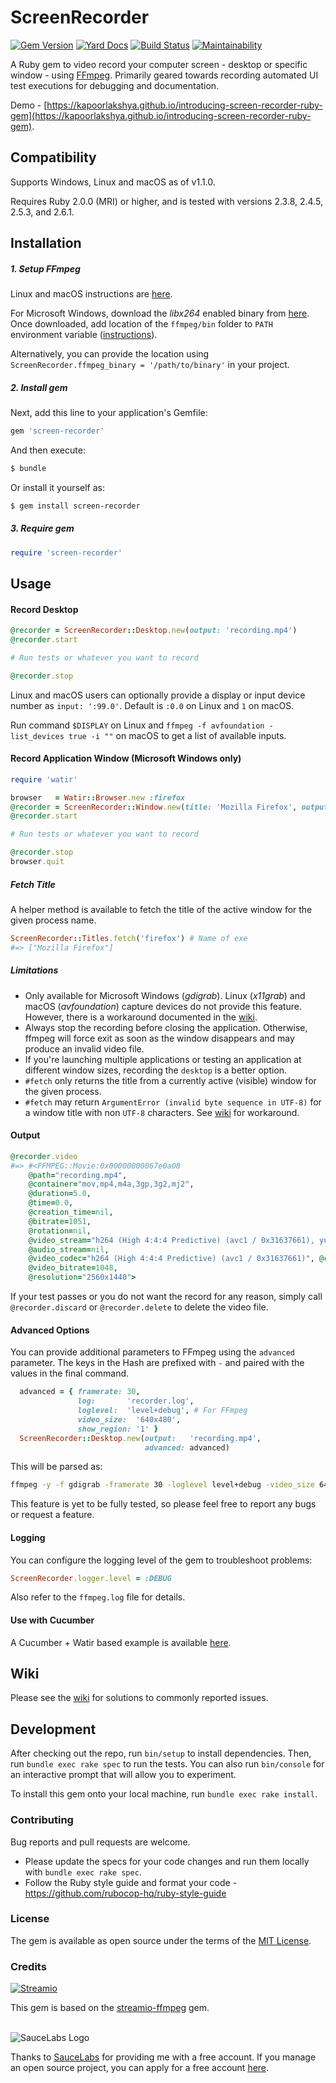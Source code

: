 # ScreenRecorder

[![Gem Version](https://badge.fury.io/rb/screen-recorder.svg)](https://badge.fury.io/rb/screen-recorder)
[![Yard Docs](http://img.shields.io/badge/yard-docs-blue.svg)](https://www.rubydoc.info/github/kapoorlakshya/screen-recorder/master)
[![Build Status](https://travis-ci.org/kapoorlakshya/screen-recorder.svg?branch=master)](https://travis-ci.org/kapoorlakshya/screen-recorder)
[![Maintainability](https://api.codeclimate.com/v1/badges/b6049dfee7375aed9bc8/maintainability)](https://codeclimate.com/github/kapoorlakshya/screen-recorder/maintainability)

A Ruby gem to video record your computer screen - desktop or specific
window - using [FFmpeg](https://www.ffmpeg.org/). Primarily
geared towards recording automated UI test executions for debugging
and documentation.

Demo - [https://kapoorlakshya.github.io/introducing-screen-recorder-ruby-gem](https://kapoorlakshya.github.io/introducing-screen-recorder-ruby-gem).

## Compatibility

Supports Windows, Linux and macOS as of v1.1.0.

Requires Ruby 2.0.0 (MRI) or higher, and is tested 
with versions 2.3.8, 2.4.5, 2.5.3, and 2.6.1.

## Installation

##### 1. Setup FFmpeg

Linux and macOS instructions are [here](https://www.ffmpeg.org/download.html). 

For Microsoft Windows, download the *libx264* enabled binary from [here](https://ffmpeg.zeranoe.com/builds/).
Once downloaded, add location of the `ffmpeg/bin` folder to `PATH` environment variable 
([instructions](https://windowsloop.com/install-ffmpeg-windows-10/)).

Alternatively, you can provide the location using 
`ScreenRecorder.ffmpeg_binary = '/path/to/binary'` in your project.

##### 2. Install gem

Next, add this line to your application's Gemfile:

```ruby
gem 'screen-recorder'
```

And then execute:

```bash
$ bundle
```

Or install it yourself as:

```bash
$ gem install screen-recorder
```

##### 3. Require gem

```ruby
require 'screen-recorder'
```

## Usage

#### Record Desktop

```ruby
@recorder = ScreenRecorder::Desktop.new(output: 'recording.mp4')
@recorder.start

# Run tests or whatever you want to record

@recorder.stop
```

Linux and macOS users can optionally provide a display or input device number as 
`input: ':99.0'`. Default is `:0.0` on Linux and `1` on macOS. 

Run command `$DISPLAY` on Linux and `ffmpeg -f avfoundation -list_devices true -i ""` on macOS to get a list of available
inputs.

#### Record Application Window (Microsoft Windows only)

```ruby
require 'watir'

browser   = Watir::Browser.new :firefox
@recorder = ScreenRecorder::Window.new(title: 'Mozilla Firefox', output: 'recording.mp4')
@recorder.start

# Run tests or whatever you want to record

@recorder.stop
browser.quit 
```

##### Fetch Title

A helper method is available to fetch the title of the active window
for the given process name.

```ruby
ScreenRecorder::Titles.fetch('firefox') # Name of exe
#=> ["Mozilla Firefox"]
```

##### Limitations

- Only available for Microsoft Windows (*gdigrab*). Linux (*x11grab*) and macOS 
(*avfoundation*) capture devices do not provide this feature. However, there
is a workaround documented in the [wiki](https://github.com/kapoorlakshya/screen-recorder/wiki/Window-recording-in-Linux-and-Mac).
- Always stop the recording before closing the application. Otherwise,
ffmpeg will force exit as soon as the window disappears and may produce
an invalid video file.
- If you're launching multiple applications or testing an application
at different window sizes, recording the `desktop` is a better option.
- `#fetch` only returns the title from a currently active (visible) window
for the given process.
- `#fetch` may return `ArgumentError (invalid byte sequence in UTF-8)`
for a window title with non `UTF-8` characters. See [wiki](https://github.com/kapoorlakshya/screen-recorder/wiki/Invalid-byte-sequence-in-UTF-8)
for workaround.

#### Output

```ruby
@recorder.video
#=> #<FFMPEG::Movie:0x00000000067e0a08
    @path="recording.mp4",
    @container="mov,mp4,m4a,3gp,3g2,mj2",
    @duration=5.0,
    @time=0.0,
    @creation_time=nil,
    @bitrate=1051,
    @rotation=nil,
    @video_stream="h264 (High 4:4:4 Predictive) (avc1 / 0x31637661), yuv444p, 2560x1440, 1048 kb/s, 15 fps, 15 tbr, 15360 tbn, 30 tbc (default)",
    @audio_stream=nil,
    @video_codec="h264 (High 4:4:4 Predictive) (avc1 / 0x31637661)", @colorspace="yuv444p",
    @video_bitrate=1048,
    @resolution="2560x1440">
```

If your test passes or you do not want the record for any reason,
simply call `@recorder.discard` or `@recorder.delete` to delete
the video file. 

#### Advanced Options

You can provide additional parameters to FFmpeg using the `advanced` 
parameter. The keys in the Hash are prefixed with `-` and paired with the
values in the final command.

```ruby
  advanced = { framerate: 30,
               log:       'recorder.log',
               loglevel:  'level+debug', # For FFmpeg
               video_size:  '640x480',
               show_region: '1' }
  ScreenRecorder::Desktop.new(output:   'recording.mp4',
                              advanced: advanced)
```

This will be parsed as:

```bash
ffmpeg -y -f gdigrab -framerate 30 -loglevel level+debug -video_size 640x480 -show_region 1 -i desktop recording.mp4 2> recorder.log
```

This feature is yet to be fully tested, so please feel free 
to report any bugs or request a feature.

#### Logging

You can configure the logging level of the gem to troubleshoot problems:

```ruby
ScreenRecorder.logger.level = :DEBUG
```

Also refer to the `ffmpeg.log` file for details.

#### Use with Cucumber

A Cucumber + Watir based example is available 
[here](https://github.com/kapoorlakshya/cucumber-watir-test-recorder-example).

## Wiki

Please see the [wiki](https://github.com/kapoorlakshya/screen-recorder/wiki) for solutions to commonly reported issues.

## Development

After checking out the repo, run `bin/setup` to install dependencies. 
Then, run `bundle exec rake spec` to run the tests. You can also run 
`bin/console` for an interactive prompt that will allow you to experiment.

To install this gem onto your local machine, run `bundle exec rake install`. 

### Contributing

Bug reports and pull requests are welcome. 

- Please update the specs for your code changes and run them locally with `bundle exec rake spec`.
- Follow the Ruby style guide and format your code - <https://github.com/rubocop-hq/ruby-style-guide>

### License

The gem is available as open source under the terms of the [MIT License](https://opensource.org/licenses/MIT).

### Credits

[![Streamio](http://d253c4ja9jigvu.cloudfront.net/assets/small-logo.png)](http://streamio.com)

This gem is based on the [streamio-ffmpeg](https://github.com/streamio/streamio-ffmpeg) gem.
<br />
<br />

![SauceLabs Logo](https://saucelabs.com/content/images/logo.png)

Thanks to [SauceLabs](https://saucelabs.com) for providing me with a 
free account. If you manage an open source project, you can apply for 
a free account [here](https://saucelabs.com/open-source).